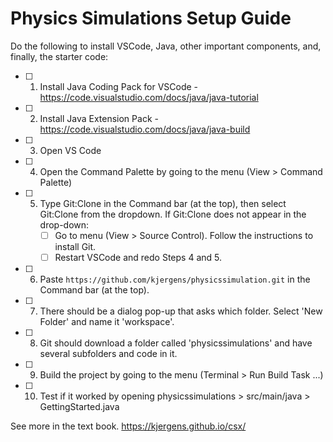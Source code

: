 # Physics Simulations Setup Guide
Do the following to install VSCode, Java, other important components, and, finally, the starter code:
- [ ] 1. Install Java Coding Pack for VSCode - https://code.visualstudio.com/docs/java/java-tutorial
- [ ] 2. Install Java Extension Pack - https://code.visualstudio.com/docs/java/java-build
- [ ] 3. Open VS Code
- [ ] 4. Open the Command Palette by going to the menu (View > Command Palette)
- [ ] 5. Type Git:Clone in the Command bar (at the top), then select Git:Clone from the dropdown.
      If Git:Clone does not appear in the drop-down:
     - [ ] Go to menu (View > Source Control). Follow the instructions to install Git.
     - [ ] Restart VSCode and redo Steps 4 and 5.
- [ ] 6. Paste `https://github.com/kjergens/physicssimulation.git` in the Command bar (at the top).
- [ ] 7. There should be a dialog pop-up that asks which folder. Select 'New Folder' and name it 'workspace'.
- [ ] 8. Git should download a folder called 'physicssimulations' and have several subfolders and code in it.
- [ ] 9. Build the project by going to the menu (Terminal > Run Build Task ...)
- [ ] 10. Test if it worked by opening physicssimulations > src/main/java > GettingStarted.java



See more in the text book. https://kjergens.github.io/csx/


